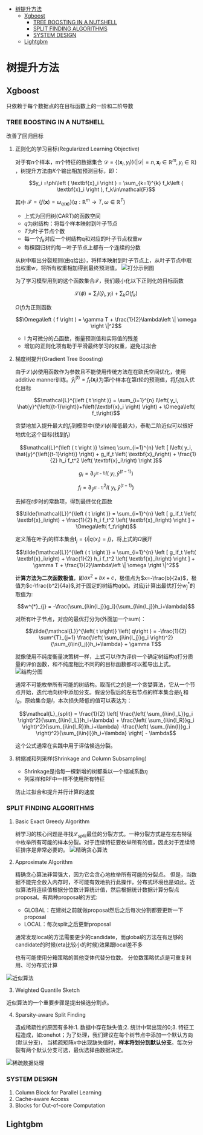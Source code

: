 - [树提升方法](#%e6%a0%91%e6%8f%90%e5%8d%87%e6%96%b9%e6%b3%95)
  - [Xgboost](#xgboost)
    - [TREE BOOSTING IN A NUTSHELL](#tree-boosting-in-a-nutshell)
    - [SPLIT FINDING ALGORITHMS](#split-finding-algorithms)
    - [SYSTEM DESIGN](#system-design)
  - [Lightgbm](#lightgbm)

# 树提升方法

## Xgboost

只依赖于每个数据点的在目标函数上的一阶和二阶导数

###   TREE BOOSTING IN A NUTSHELL

改善了回归目标
1. 正则化的学习目标(Regularized Learning Objective)

    对于有n个样本，m个特征的数据集合 $\mathcal{D} = \left \{ \left (  \textbf{x}_i,y_i \right ) \right \} \left ( \left | \mathcal{D}\right | = n,  \textbf{x}_i\in{\mathbb{R}^m}, y_i\in\mathbb{R}  \right )$ ，树提升方法由$K$个输出相加预测目标，即：

    $$y_i =\phi\left ( \textbf{x}_i \right ) =  \sum_{k=1}^{k} f_k\left ( \textbf{x}_i \right ), f_k\in\mathcal{F}$$

    其中 $\mathcal{F}=\left \{  f\left ( \textbf{x} \right )  = \omega_{q\left( \textbf{x} \right)} \right \}\left ( q: {\mathbb{R}^m}  \rightarrow T,  \omega\in{\mathbb{R}^T} \right  )$
      * 上式为回归树(CART)的函数空间
      * $q$为树结构：将每个样本映射到叶子节点
      * $T$为叶子节点个数
      * 每一个$f_k$对应一个树结构q和对应的叶子节点权重$w$
      * 每棵回归树的每一叶子节点上都有一个连续的分数

   从树中取出分裂规则(由q给出)，将样本映射到叶子节点上，从叶子节点中取出权重$w$，将所有权重相加得到最终预测值。
   ![](/images/xgb_figure1.png "打分示例图")

   为了学习模型用到的这个函数集合$\mathcal{F}$，我们最小化以下正则化的目标函数

   $$\mathcal{L}\left ( \phi \right ) = \sum_{i}l\left ( \hat{y}_i, y_i \right )+\sum_{k}\Omega\left ( f_k \right ) $$

   $\Omega\left ( f \right )$为正则函数

   $$\Omega\left ( f \right ) = \gamma T + \frac{1}{2}\lambda\left \| \omega  \right \|^2$$

   * l 为可微分的凸函数，衡量预测值和实际值的残差
   * 增加的正则化项有助于平滑最终学习的权重，避免过拟合

2. 梯度树提升(Gradient Tree Boosting)

    由于$\mathcal{L}\left ( \phi \right )$使用函数作为参数且不能使用传统方法在在欧氏空间优化，使用additive manner训练。$\hat{y}^{\left( t \right)}_i=f_t\left( \textbf{x}_i \right)$为第$i$个样本在第$t$轮的预测值，将$f_t$加入优化目标

    $$\mathcal{L}^{\left ( t \right )} =  \sum_{i=1}^{n} l\left( y_i, \hat{y}^{\left({t-1}\right)}+f\left(\textbf{x}_i \right) \right) + \Omega\left( f_t\right)$$

    贪婪地加入提升最大的$f_t$到模型中(使$\mathcal{L}\left ( \phi \right )$降低最大)，泰勒二阶近似可以很好地优化这个目标(找到$f_t$)

    $$\mathcal{L}^{\left ( t \right )} \simeq \sum_{i=1}^{n} \left [ l\left( y_i, \hat{y}^{\left({t-1}\right)} \right)  + g_if_t \left( \textbf{x}_i\right) + \frac{1}{2} h_i f_t^2 \left( \textbf{x}_i\right) \right  ]$$

    $$g_i = \partial_{\hat{y}^{\left( t-1 \right)} } l\left(\ y_i, \hat{y}^{\left( t-1 \right)}\right)$$

    $$f_i = \partial^2_{\hat{y}^{\left( t-1 \right)} } l\left(\ y_i, \hat{y}^{\left( t-1 \right)}\right)$$

    去掉在$t$步时的常数项，得到最终优化函数

    $$\tilde{\mathcal{L}}^{\left ( t \right )} = \sum_{i=1}^{n} \left [ g_if_t \left( \textbf{x}_i\right) + \frac{1}{2} h_i f_t^2 \left( \textbf{x}_i\right) \right  ] + \Omega\left( f_t\right)$$

    定义落在叶子$j$的样本集合$\textbf{I}_j =\left\{ i | q \left( x_i \right) = j \right\}$，将上式的$\Omega$展开

    $$\tilde{\mathcal{L}}^{\left ( t \right )} = \sum_{i=1}^{n} \left [ g_if_t \left( \textbf{x}_i\right) + \frac{1}{2} h_i f_t^2 \left( \textbf{x}_i\right) \right  ] +  \gamma T + \frac{1}{2}\lambda\left \| \omega  \right \|^2$$

    **计算方法为二次函数极值**，即$ax^2+bx+c$，极值点为$x=-\frac{b}{2a}$，极值为$c-\frac{b^2}{4a}$,对于固定的树结构$q\left( \textbf{x} \right)$。对应$j$计算出最优打分$w^{*}_{j}$的取值为:

    $$w^{*}_{j} = -\frac{\sum_{i\in{I_j}}g_i}{\sum_{i\in{I_j}}h_i+\lambda}$$

    对所有叶子节点，对应的最优打分为(外面加一个sum)：

    $$\tilde{\mathcal{L}}^{\left( t \right)} \left( q\right ) = -\frac{1}{2} \sum^{T}_{j=1} \frac{\left( \sum_{i\in{I_j}}g_i \right)^2}{\sum_{i\in{I_j}}h_i+\lambda} + \gamma T$$

    就像使用不纯度衡量决策树一样，上式可以作为评价一个确定树结构$q$打分质量的评价函数，和不纯度相比不同的的目标函数都可以推导出上式。
    ![](/images/xgb_figure2.png "结构分图")

    通常不可能枚举所有可能的树结构。取而代之的是一个贪婪算法，它从一个节点开始，迭代地向树中添加分支。假设分裂后的左右节点的样本集合是$I_L$和$I_R$，原始集合是$I$，本次损失降低的值可以表达为：

    $$\mathcal{L}_{split} = \frac{1}{2} \left[ \frac{\left( \sum_{i\in{I_L}}g_i \right)^2}{\sum_{i\in{I_L}}h_i+\lambda} + \frac{\left( \sum_{i\in{I_R}}g_i \right)^2}{\sum_{i\in{I_R}}h_i+\lambda} -\frac{\left( \sum_{i\in{I}}g_i \right)^2}{\sum_{i\in{i}}h_i+\lambda} \right] - \lambda$$

    这个公式通常在实践中用于评估候选分裂。

3. 树缩减和列采样(Shrinkage and Column Subsampling)

    * Shrinkage是指每一棵新增的树都乘以一个缩减系数$\eta$
    * 列采样和RF中一样不使用所有特征

    防止过拟合和提升并行计算的速度


### SPLIT FINDING ALGORITHMS

1. Basic Exact Greedy Algorithm

    树学习的核心问题是寻找$\mathcal{L}_{split}$最佳的分裂方式。一种分裂方式是在左右特征中枚举所有可能的样本分裂。对于连续特征要枚举所有的值，因此对于连续特征排序是非常必要的。
  ![](/images/xgb_split1.png "精确贪心算法")
2. Approximate Algorithm

    精确贪心算法非常强大，因为它会贪心地枚举所有可能的分裂点。 但是，当数据不能完全放入内存时，不可能有效地执行此操作，分布式环境也是如此。近似算法将连续值根据分位数计算统计值，然后根据统计数据计算分裂点proposal。有两种proposal的方式:
    * GLOBAL：在建树之前就做proposal然后之后每次分割都要更新一下proposal
    * LOCAL：每次split之后更新proposal

    通常发现local的方法需要更少的candidate，而global的方法在有足够的candidate的时候(eta比较小的时候)效果跟local差不多

    也有可能使用分箱策略的其他变体代替分位数。 分位数策略优点是可重复利用、可分布式计算

 ![](/images/xgb_split2.png "近似算法")

3. Weighted Quantile Sketch

  近似算法的一个重要步骤是提出候选分割点。


4. Sparsity-aware Split Finding

    造成稀疏性的原因有多种:1. 数据中存在缺失值;2. 统计中常出现的0;3. 特征工程造成，如:onehot；为了处理，我们建议在每个树节点中添加一个默认方向(默认分支)， 当稀疏矩阵$x$中出现缺失值时，**样本将划分到默认分支**。每次分裂有两个默认分支可选，最优选择由数据决定。

![](/images/xgb_split2.png "稀疏数据处理")

###  SYSTEM DESIGN
  1. Column Block for Parallel Learning
  2. Cache-aware Access
  3. Blocks for Out-of-core Computation

## Lightgbm





